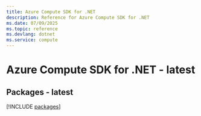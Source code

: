 ```yaml
---
title: Azure Compute SDK for .NET
description: Reference for Azure Compute SDK for .NET
ms.date: 07/09/2025
ms.topic: reference
ms.devlang: dotnet
ms.service: compute
---
```

# Azure Compute SDK for .NET - latest
## Packages - latest
[!INCLUDE [packages](compute-index.md)]